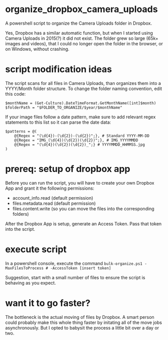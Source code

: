 # organize_dropbox_camera_uploads
A powershell script to organize the Camera Uploads folder in Dropbox.

Yes, Dropbox has a similar automatic function, but when I started using Camera Uploads in 2015(?) it did not exist. The folder grew so large (65k+ images and videos), that I could no longer open the folder in the browser, or on Windows, without crashing.

# script modification ideas
The script scans for all files in Camera Uploads, than organizes them into a YYYY/Month folder structure. To change the folder naming convention, edit this code:

```
$monthName = (Get-Culture).DateTimeFormat.GetMonthName([int]$month)
$folderPath = "$FOLDER_TO_ORGANIZE/$year/$monthName"
```

If your image files follow a date pattern, make sure to add relevant regex statements to this list so it can parse the date data:

```
$patterns = @(
    @{Regex = "(\d{4})-(\d{2})-(\d{2})";}, # Standard YYYY-MM-DD
    @{Regex = "IMG_(\d{4})(\d{2})(\d{2})";}, # IMG_YYYYMMDD
    @{Regex = "(\d{4})(\d{2})(\d{2})_";} # YYYYMMDD_HHMMSS.jpg
)
```

# prereq: setup of dropbox app
Before you can run the script, you will have to create your own Dropbox App and grant it the following permissions:
 - account_info.read (default permission)
 - files.metadata.read (default permission)
 - files.content.write (so you can move the files into the corresponding folders)

After the Dropbox App is setup, generate an Access Token. Pass that token into the script.

# execute script
In a powershell console, execute the command `bulk-organize.ps1 -MaxFilesToProcess # -AccessToken [insert token]`

Suggestion, start with a small number of files to ensure the script is behaving as you expect.

# want it to go faster?
The bottleneck is the actual moving of files by Dropbox. A smart person could probably make this whole thing faster by initating all of the move jobs asynchronously. But I opted to babysit the process a little bit over a day or two.
